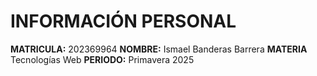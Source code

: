 # INFORMACIÓN PERSONAL

**MATRICULA:** 202369964
**NOMBRE:** Ismael Banderas Barrera
**MATERIA** Tecnologías Web
**PERIODO:** Primavera 2025
